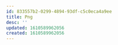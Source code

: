 ```yaml
---
id: 833557b2-0299-4894-93df-c5c0eca4a9ee
title: Png
desc: ''
updated: 1610589962056
created: 1610589962056
---
```



